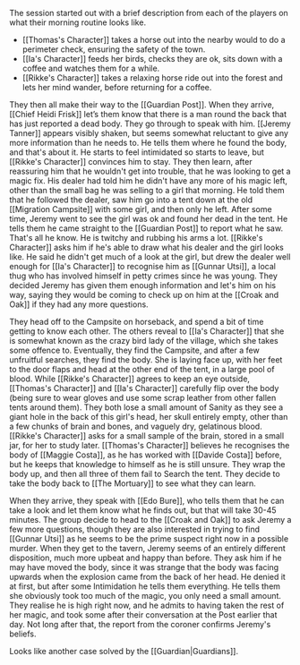 The session started out with a brief description from each of the players on what their morning routine looks like.

- [[Thomas's Character]] takes a horse out into the nearby would to do a perimeter check, ensuring the safety of the town.
- [[Ia's Character]] feeds her birds, checks they are ok, sits down with a coffee and watches them for a while.
- [[Rikke's Character]] takes a relaxing horse ride out into the forest and lets her mind wander, before returning for a coffee.

They then all make their way to the [[Guardian Post]]. When they arrive, [[Chief Heidi Frisk]] let’s them know that there is a man round the back that has just reported a dead body. They go through to speak with him.
[[Jeremy Tanner]] appears visibly shaken, but seems somewhat reluctant to give any more information than he needs to. He tells them where he found the body, and that's about it. He starts to feel intimidated so starts to leave, but [[Rikke's Character]] convinces him to stay. They then learn, after reassuring him that he wouldn't get into trouble, that he was looking to get a magic fix. His dealer had told him he didn't have any more of his magic left, other than the small bag he was selling to a girl that morning. He told them that he followed the dealer, saw him go into a tent down at the old [[Migration Campsite]] with some girl, and then only he left. After some time, Jeremy went to see the girl was ok and found her dead in the tent. He tells them he came straight to the [[Guardian Post]] to report what he saw. That's all he know. He is twitchy and rubbing his arms a lot.
[[Rikke's Character]] asks him if he's able to draw what his dealer and the girl looks like. He said he didn't get much of a look at the girl, but drew the dealer well enough for [[Ia's Character]] to recognise him as [[Gunnar Utsi]], a local thug who has involved himself in petty crimes since he was young. They decided Jeremy has given them enough information and let's him on his way, saying they would be coming to check up on him at the [[Croak and Oak]] if they had any more questions.

They head off to the Campsite on horseback, and spend a bit of time getting to know each other. The others reveal to [[Ia's Character]] that she is somewhat known as the crazy bird lady of the village, which she takes some offence to. Eventually, they find the Campsite, and after a few unfruitful searches, they find the body. She is laying face up, with her feet to the door flaps and head at the other end of the tent, in a large pool of blood.
While [[Rikke's Character]] agrees to keep an eye outside, [[Thomas's Character]] and [[Ia's Character]] carefully flip over the body (being sure to wear gloves and use some scrap leather from other fallen tents around them). They both lose a small amount of Sanity as they see a giant hole in the back of this girl's head, her skull entirely empty, other than a few chunks of brain and bones, and vaguely dry, gelatinous blood. [[Rikke's Character]] asks for a small sample of the brain, stored in a small jar, for her to study later.
[[Thomas's Character]] believes he recognises the body of [[Maggie Costa]], as he has worked with [[Davide Costa]] before, but he keeps that knowledge to himself as he is still unsure. They wrap the body up, and then all three of them fail to Search the tent. They decide to take the body back to [[The Mortuary]] to see what they can learn.

When they arrive, they speak with [[Edo Bure]], who tells them that he can take a look and let them know what he finds out, but that will take 30-45 minutes. The group decide to head to the [[Croak and Oak]] to ask Jeremy a few more questions, though they are also interested in trying to find [[Gunnar Utsi]] as he seems to be the prime suspect right now in a possible murder. When they get to the tavern, Jeremy seems of an entirely different disposition, much more upbeat and happy than before. They ask him if he may have moved the body, since it was strange that the body was facing upwards when the explosion came from the back of her head. He denied it at first, but after some Intimidation he tells them everything. He tells them she obviously took too much of the magic, you only need a small amount. They realise he is high right now, and he admits to having taken the rest of her magic, and took some after their conversation at the Post earlier that day. Not long after that, the report from the coroner confirms Jeremy's beliefs.

Looks like another case solved by the [[Guardian|Guardians]].